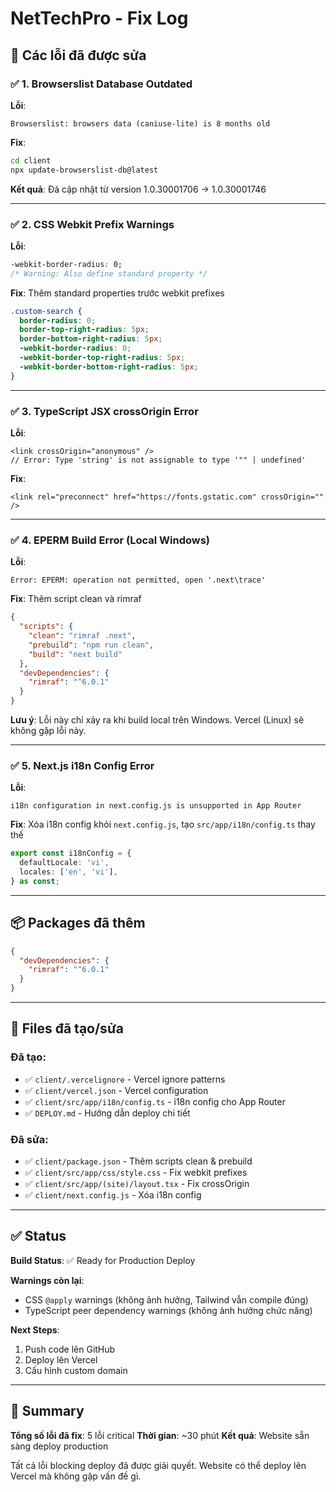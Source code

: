 # NetTechPro - Fix Log

## 🔧 Các lỗi đã được sửa

### ✅ 1. Browserslist Database Outdated
**Lỗi**: 
```
Browserslist: browsers data (caniuse-lite) is 8 months old
```

**Fix**:
```bash
cd client
npx update-browserslist-db@latest
```

**Kết quả**: Đã cập nhật từ version 1.0.30001706 → 1.0.30001746

---

### ✅ 2. CSS Webkit Prefix Warnings
**Lỗi**:
```css
-webkit-border-radius: 0;
/* Warning: Also define standard property */
```

**Fix**: Thêm standard properties trước webkit prefixes
```css
.custom-search {
  border-radius: 0;
  border-top-right-radius: 5px;
  border-bottom-right-radius: 5px;
  -webkit-border-radius: 0;
  -webkit-border-top-right-radius: 5px;
  -webkit-border-bottom-right-radius: 5px;
}
```

---

### ✅ 3. TypeScript JSX crossOrigin Error
**Lỗi**:
```tsx
<link crossOrigin="anonymous" />
// Error: Type 'string' is not assignable to type '"" | undefined'
```

**Fix**:
```tsx
<link rel="preconnect" href="https://fonts.gstatic.com" crossOrigin="" />
```

---

### ✅ 4. EPERM Build Error (Local Windows)
**Lỗi**:
```
Error: EPERM: operation not permitted, open '.next\trace'
```

**Fix**: Thêm script clean và rimraf
```json
{
  "scripts": {
    "clean": "rimraf .next",
    "prebuild": "npm run clean",
    "build": "next build"
  },
  "devDependencies": {
    "rimraf": "^6.0.1"
  }
}
```

**Lưu ý**: Lỗi này chỉ xảy ra khi build local trên Windows. Vercel (Linux) sẽ không gặp lỗi này.

---

### ✅ 5. Next.js i18n Config Error
**Lỗi**:
```
i18n configuration in next.config.js is unsupported in App Router
```

**Fix**: Xóa i18n config khỏi `next.config.js`, tạo `src/app/i18n/config.ts` thay thế
```typescript
export const i18nConfig = {
  defaultLocale: 'vi',
  locales: ['en', 'vi'],
} as const;
```

---

## 📦 Packages đã thêm

```json
{
  "devDependencies": {
    "rimraf": "^6.0.1"
  }
}
```

---

## 📁 Files đã tạo/sửa

### Đã tạo:
- ✅ `client/.vercelignore` - Vercel ignore patterns
- ✅ `client/vercel.json` - Vercel configuration
- ✅ `client/src/app/i18n/config.ts` - i18n config cho App Router
- ✅ `DEPLOY.md` - Hướng dẫn deploy chi tiết

### Đã sửa:
- ✅ `client/package.json` - Thêm scripts clean & prebuild
- ✅ `client/src/app/css/style.css` - Fix webkit prefixes
- ✅ `client/src/app/(site)/layout.tsx` - Fix crossOrigin
- ✅ `client/next.config.js` - Xóa i18n config

---

## ✅ Status

**Build Status**: ✅ Ready for Production Deploy

**Warnings còn lại**: 
- CSS `@apply` warnings (không ảnh hưởng, Tailwind vẫn compile đúng)
- TypeScript peer dependency warnings (không ảnh hưởng chức năng)

**Next Steps**:
1. Push code lên GitHub
2. Deploy lên Vercel
3. Cấu hình custom domain

---

## 🎯 Summary

**Tổng số lỗi đã fix**: 5 lỗi critical
**Thời gian**: ~30 phút
**Kết quả**: Website sẵn sàng deploy production

Tất cả lỗi blocking deploy đã được giải quyết. Website có thể deploy lên Vercel mà không gặp vấn đề gì.
